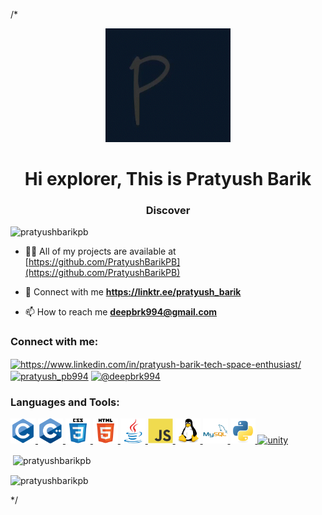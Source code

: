 /*<div id="header" align="center">
  <img src="GIF.gif" width="200"/>
</div>
<h1 align="center">Hi explorer, This is Pratyush Barik</h1>
<h3 align="center">Discover</h3>

<p align="left"> <img src="https://komarev.com/ghpvc/?username=pratyushbarikpb&label=Profile%20views&color=0e75b6&style=flat" alt="pratyushbarikpb" /> </p>

- 👨‍💻 All of my projects are available at [https://github.com/PratyushBarikPB](https://github.com/PratyushBarikPB)

- 💬 Connect with me **https://linktr.ee/pratyush_barik**

- 📫 How to reach me **deepbrk994@gmail.com**

<h3 align="left">Connect with me:</h3>
<p align="left">
<a href="https://linkedin.com/in/https://www.linkedin.com/in/pratyush-barik-tech-space-enthusiast/" target="blank"><img align="center" src="https://raw.githubusercontent.com/rahuldkjain/github-profile-readme-generator/master/src/images/icons/Social/linked-in-alt.svg" alt="https://www.linkedin.com/in/pratyush-barik-tech-space-enthusiast/" height="30" width="40" /></a>
<a href="https://instagram.com/pratyush_pb994" target="blank"><img align="center" src="https://raw.githubusercontent.com/rahuldkjain/github-profile-readme-generator/master/src/images/icons/Social/instagram.svg" alt="pratyush_pb994" height="30" width="40" /></a>
<a href="https://www.hackerrank.com/@deepbrk994" target="blank"><img align="center" src="https://raw.githubusercontent.com/rahuldkjain/github-profile-readme-generator/master/src/images/icons/Social/hackerrank.svg" alt="@deepbrk994" height="30" width="40" /></a>
</p>

<h3 align="left">Languages and Tools:</h3>
<p align="left"> <a href="https://www.cprogramming.com/" target="_blank" rel="noreferrer"> <img src="https://raw.githubusercontent.com/devicons/devicon/master/icons/c/c-original.svg" alt="c" width="40" height="40"/> </a> <a href="https://www.w3schools.com/cpp/" target="_blank" rel="noreferrer"> <img src="https://raw.githubusercontent.com/devicons/devicon/master/icons/cplusplus/cplusplus-original.svg" alt="cplusplus" width="40" height="40"/> </a> <a href="https://www.w3schools.com/css/" target="_blank" rel="noreferrer"> <img src="https://raw.githubusercontent.com/devicons/devicon/master/icons/css3/css3-original-wordmark.svg" alt="css3" width="40" height="40"/> </a> <a href="https://www.w3.org/html/" target="_blank" rel="noreferrer"> <img src="https://raw.githubusercontent.com/devicons/devicon/master/icons/html5/html5-original-wordmark.svg" alt="html5" width="40" height="40"/> </a> <a href="https://www.java.com" target="_blank" rel="noreferrer"> <img src="https://raw.githubusercontent.com/devicons/devicon/master/icons/java/java-original.svg" alt="java" width="40" height="40"/> </a> <a href="https://developer.mozilla.org/en-US/docs/Web/JavaScript" target="_blank" rel="noreferrer"> <img src="https://raw.githubusercontent.com/devicons/devicon/master/icons/javascript/javascript-original.svg" alt="javascript" width="40" height="40"/> </a> <a href="https://www.linux.org/" target="_blank" rel="noreferrer"> <img src="https://raw.githubusercontent.com/devicons/devicon/master/icons/linux/linux-original.svg" alt="linux" width="40" height="40"/> </a> <a href="https://www.mysql.com/" target="_blank" rel="noreferrer"> <img src="https://raw.githubusercontent.com/devicons/devicon/master/icons/mysql/mysql-original-wordmark.svg" alt="mysql" width="40" height="40"/> </a> <a href="https://www.python.org" target="_blank" rel="noreferrer"> <img src="https://raw.githubusercontent.com/devicons/devicon/master/icons/python/python-original.svg" alt="python" width="40" height="40"/> </a> <a href="https://unity.com/" target="_blank" rel="noreferrer"> <img src="https://www.vectorlogo.zone/logos/unity3d/unity3d-icon.svg" alt="unity" width="40" height="40"/> </a> </p>

<!--<p><img align="left" src="https://github-readme-stats.vercel.app/api/top-langs?username=pratyushbarikpb&show_icons=true&locale=en&layout=compact&theme=dark&background=000000" alt="pratyushbarikpb" /></p>-->

<p>&nbsp;<img align="center" src="https://github-readme-stats.vercel.app/api?username=pratyushbarikpb&show_icons=true&locale=en&theme=dark&background=000000" alt="pratyushbarikpb" /></p>

<p><img align="center" src="https://github-readme-streak-stats.herokuapp.com/?user=pratyushbarikpb&theme=dark&background=000000" alt="pratyushbarikpb" /></p>
*/
